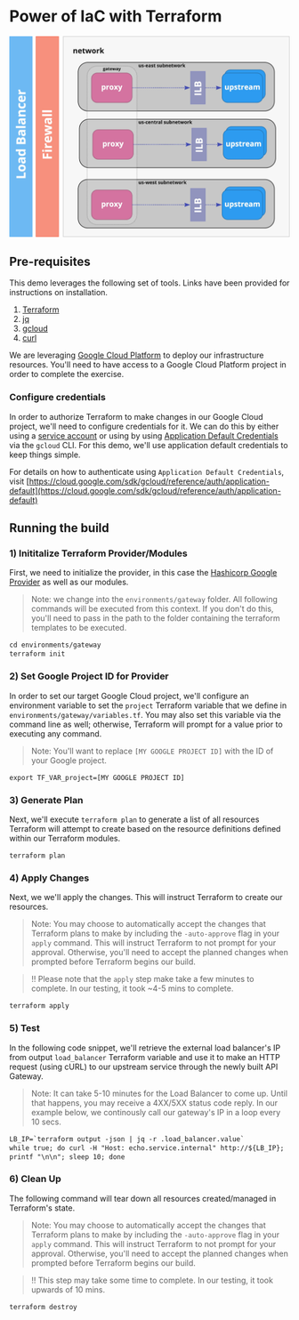 # Power of IaC with Terraform

![Infrastructure Breakdown](docs/images/breakdown.jpg)

## Pre-requisites

This demo leverages the following set of tools.  Links have been provided for instructions on installation.

1. [Terraform](https://www.terraform.io/downloads.html)
2. [jq](https://stedolan.github.io/jq/download/)
3. [gcloud](https://cloud.google.com/sdk/docs/quickstart)
4. [curl](https://curl.se)

We are leveraging [Google Cloud Platform](https://cloud.google.com/free/) to deploy our infrastructure resources.  You'll need to have access to a Google Cloud Platform project in order to complete the exercise.

### Configure credentials

In order to authorize Terraform to make changes in our Google Cloud project, we'll need to configure credentials for it.  We can do this by either using a [service account](https://cloud.google.com/docs/authentication/production#manually) or using by using [Application Default Credentials](https://cloud.google.com/sdk/gcloud/reference/auth/application-default) via the `gcloud` CLI.  For this demo, we'll use application default credentials to keep things simple.

For details on how to authenticate using `Application Default Credentials`, visit [https://cloud.google.com/sdk/gcloud/reference/auth/application-default](https://cloud.google.com/sdk/gcloud/reference/auth/application-default)

## Running the build

### 1) Inititalize Terraform Provider/Modules

First, we need to initialize the provider, in this case the [Hashicorp Google Provider](https://registry.terraform.io/providers/hashicorp/google/latest/docs) as well as our modules.
> Note: we change into the `environments/gateway` folder.  All following commands will be executed from this context.  If you don't do this, you'll need to pass in the path to the folder containing the terraform templates to be executed.
```
cd environments/gateway
terraform init
```

### 2) Set Google Project ID for Provider
In order to set our target Google Cloud project, we'll configure an environment variable to set the `project` Terraform variable that we define in `environments/gateway/variables.tf`.  You may also set this variable via the command line as well; otherwise, Terraform will prompt for a value prior to executing any command. 

> Note: You'll want to replace `[MY GOOGLE PROJECT ID]` with the ID of your Google project.

```
export TF_VAR_project=[MY GOOGLE PROJECT ID]
```

### 3) Generate Plan
Next, we'll execute `terraform plan` to generate a list of all resources Terraform will attempt to create based on the resource definitions defined within our Terraform modules.

```
terraform plan
```

### 4) Apply Changes

Next, we we'll apply the changes.  This will instruct Terraform to create our resources.

> Note: You may choose to automatically accept the changes that Terraform plans to make by including the `-auto-approve` flag in your `apply` command.  This will instruct Terraform to not prompt for your approval.  Otherwise, you'll need to accept the planned changes when prompted before Terraform begins our build.

> !! Please note that the `apply` step make take a few minutes to complete.  In our testing, it took ~4-5 mins to complete.

```
terraform apply
```

### 5) Test

In the following code snippet, we'll retrieve the external load balancer's IP from output `load_balancer` Terraform variable and use it to make an HTTP request (using cURL) to our upstream service through the newly built API Gateway.  

> Note: It can take 5-10 minutes for the Load Balancer to come up.  Until that happens, you may receive a 4XX/5XX status code reply.  In our example below, we continously call our gateway's IP in a loop every 10 secs.

```
LB_IP=`terraform output -json | jq -r .load_balancer.value`
while true; do curl -H "Host: echo.service.internal" http://${LB_IP}; printf "\n\n"; sleep 10; done
```

### 6) Clean Up

The following command will tear down all resources created/managed in Terraform's state.

> Note: You may choose to automatically accept the changes that Terraform plans to make by including the `-auto-approve` flag in your `apply` command.  This will instruct Terraform to not prompt for your approval.  Otherwise, you'll need to accept the planned changes when prompted before Terraform begins our build.

> !! This step may take some time to complete.  In our testing, it took upwards of 10 mins.
```
terraform destroy
```